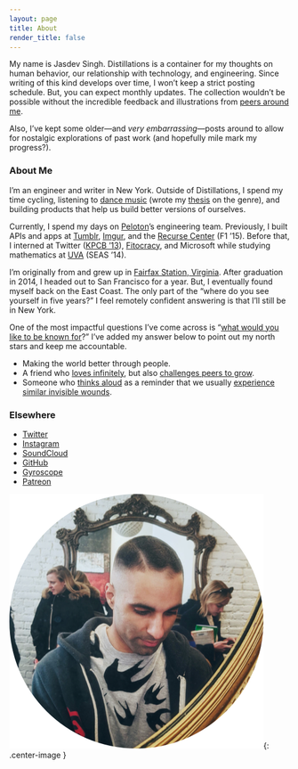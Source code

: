 ```yaml
---
layout: page
title: About
render_title: false
---
```


My name is Jasdev Singh. Distillations is a container for my thoughts on human be­hav­ior, our relationship with technology, and engineering. Since writing of this kind develops over time, I won’t keep a strict posting schedule. But, you can expect monthly updates. The collection wouldn’t be possible without the incredible feedback and illustrations from [peers around me](/village).

Also, I’ve kept some older—and _very embarrassing_—posts around to allow for nostalgic explorations of past work (and hopefully mile mark my progress?).

### About Me

I’m an engineer and writer in New York. Outside of Distillations, I spend my time cycling, listening to [dance music](https://soundcloud.com/jasdev-singh) (wrote my [thesis](https://www.youtube.com/watch?v=irAFO2rGvTg) on the genre), and building products that help us build better versions of ourselves.

Currently, I spend my days on [Peloton](https://www.onepeloton.com/)’s engineering team. Previously, I built APIs and apps at [Tumblr](https://www.tumblr.com/), [Imgur](https://imgur.com/), and the [Recurse Center](https://www.recurse.com/scout/click?t=bb4cdf5d8bb2835f896d762d5b51cecb) (F1 ’15). Before that, I interned at Twitter ([KPCB ’13](http://kpcbfellows.com/)), [Fitocracy](https://twitter.com/jasdev/status/641428685275447296), and Microsoft while studying mathematics at [UVA](http://www.virginia.edu/) (SEAS ’14).

I’m originally from and grew up in [Fairfax Station, Virginia](http://en.wikipedia.org/wiki/Fairfax_Station,_Virginia). After graduation in 2014, I headed out to San Francisco for a year. But, I eventually found myself back on the East Coast. The only part of the “where do you see yourself in five years?” I feel remotely confident answering is that I’ll still be in New York.

One of the most impactful questions I’ve come across is “[what would you like to be known for](https://overcast.fm/+Fg9IeSC2o/0:37)?” I’ve added my answer below to point out my north stars and keep me accountable.

- Making the world better through people.
- A friend who [loves infinitely](https://github.com/Jasdev/thoughts/blame/181dbeacaf083497ad10f080247a2e5b9b4af401/core-values.md#L7), but also [challenges peers to grow](https://twitter.com/jasdev/status/869938469153492999).
- Someone who [thinks aloud](/thoughts) as a reminder that we usually [experience similar invisible wounds](https://twitter.com/jasdev/status/784511992618971136).

### Elsewhere

- [Twitter](https://twitter.com/jasdev)
- [Instagram](https://www.instagram.com/jasdev/)
- [SoundCloud](https://soundcloud.com/jasdev-singh)
- [GitHub](https://github.com/jasdev)
- [Gyroscope](https://gyrosco.pe/jasdev/helix/)
- [Patreon](https://www.patreon.com/jasdev/creators)

![](/public/images/about-pic.png){: .center-image }
